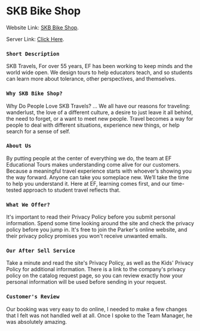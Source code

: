 # SKB Bike Shop

Website Link: [SKB Bike Shop](https://skb-bike-shop.web.app/).

Server Link: [Click Here](https://guarded-sierra-27673.herokuapp.com/).

### `Short Description`
SKB Travels, For over 55 years, EF has been working to keep minds and the world wide open. We design tours to help educators teach, and so students can learn more about tolerance, other perspectives, and themselves.

### `Why SKB Bike Shop?`
Why Do People Love SKB Travels? ... We all have our reasons for traveling: wanderlust, the love of a different culture, a desire to just leave it all behind, the need to forget, or a want to meet new people. Travel becomes a way for people to deal with different situations, experience new things, or help search for a sense of self.

### `About Us`
By putting people at the center of everything we do, the team at EF Educational Tours makes understanding come alive for our customers. Because a meaningful travel experience starts with whoever’s showing you the way forward. Anyone can take you someplace new. We’ll take the time to help you understand it. Here at EF, learning comes first, and our time-tested approach to student travel reflects that.

### `What We Offer?`
It's important to read their Privacy Policy before you submit personal information. Spend some time looking around the site and check the privacy policy before you jump in. It's free to join the Parker's online website, and their privacy policy promises you won't receive unwanted emails.

### `Our After Sell Service`
Take a minute and read the site's Privacy Policy, as well as the Kids' Privacy Policy for additional information. There is a link to the company's privacy policy on the catalog request page, so you can review exactly how your personal information will be used before sending in your request.

### `Customer's Review`
Our booking was very easy to do online, I needed to make a few changes that I felt was not handled well at all. Once I spoke to the Team Manager, he was absolutely amazing.